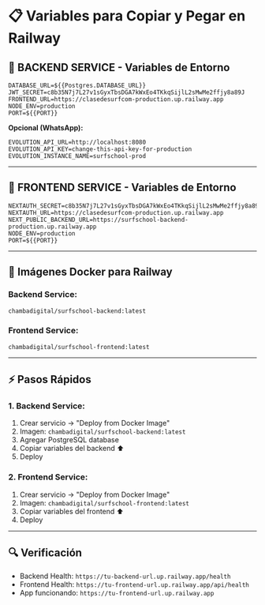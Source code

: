 # 📋 Variables para Copiar y Pegar en Railway

## 🔧 BACKEND SERVICE - Variables de Entorno

```
DATABASE_URL=${{Postgres.DATABASE_URL}}
JWT_SECRET=c8b35N7j7L27v1sGyxTbsDGA7kWxEo4TKkqSijlL2sMwMe2ffjy8a89J
FRONTEND_URL=https://clasedesurfcom-production.up.railway.app
NODE_ENV=production
PORT=${{PORT}}
```

**Opcional (WhatsApp):**
```
EVOLUTION_API_URL=http://localhost:8080
EVOLUTION_API_KEY=change-this-api-key-for-production
EVOLUTION_INSTANCE_NAME=surfschool-prod
```

---

## 🎨 FRONTEND SERVICE - Variables de Entorno

```
NEXTAUTH_SECRET=c8b35N7j7L27v1sGyxTbsDGA7kWxEo4TKkqSijlL2sMwMe2ffjy8a89J
NEXTAUTH_URL=https://clasedesurfcom-production.up.railway.app
NEXT_PUBLIC_BACKEND_URL=https://surfschool-backend-production.up.railway.app
NODE_ENV=production
PORT=${{PORT}}
```

---

## 🚀 Imágenes Docker para Railway

### Backend Service:
```
chambadigital/surfschool-backend:latest
```

### Frontend Service:
```
chambadigital/surfschool-frontend:latest
```

---

## ⚡ Pasos Rápidos

### 1. Backend Service:
1. Crear servicio → "Deploy from Docker Image"
2. Imagen: `chambadigital/surfschool-backend:latest`
3. Agregar PostgreSQL database
4. Copiar variables del backend ⬆️
5. Deploy

### 2. Frontend Service:
1. Crear servicio → "Deploy from Docker Image"
2. Imagen: `chambadigital/surfschool-frontend:latest`
3. Copiar variables del frontend ⬆️
4. Deploy

---

## 🔍 Verificación

- Backend Health: `https://tu-backend-url.up.railway.app/health`
- Frontend Health: `https://tu-frontend-url.up.railway.app/api/health`
- App funcionando: `https://tu-frontend-url.up.railway.app`